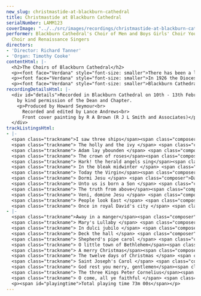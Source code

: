 ```yaml
---
new_slug: christmastide-at-blackburn-cathedral
title: Christmastide at Blackburn Cathedral
serialNumber: LAMM123
coverImage: "../../src/images/recordings/christmastide-at-blackburn-cathedral.jpg"
performer: Blackburn Cathedral's Choir of Men and Boys Girls' Choir Young People's
  Choir and Renaissance Singers
directors:
- 'Director: Richard Tanner'
- 'Organ: Timothy Cooke'
contentHtml: |-
  <h2>The Choirs of Blackburn Cathedral</h2>
  <p><font face="Verdana" style="font-size: smaller">There has been a long tradition of music in worship at Blackburn Cathedral. In 1514 Thomas Stanley, second Earl of Derby, founded a school and its twelve boys formed part of the choir to sing Masses and Sunday services at what was then Blackburn Parish Church. Clearly music was held in great esteem then, and a long succession of distinguished musicians has maintained and enhanced the high standard of choral singing.</font></p>
  <p><font face="Verdana" style="font-size: smaller">In 1926 the Diocese of Blackburn was created and the Parish Church became the Cathedral. In the past 75 years a series of building programmes has increased the proportion and stature of the original Church, making it a wonderful setting for the varied Diocesan, Civic, Community, Cathedral and Parish events that take place there each year.</font></p>
  <p><font face="Verdana" style="font-size: smaller">Blackburn Cathedral has no choir school, or links with any selected schools and all of the singers join the choirs on a voluntary basis. As well as the well-established Cathedral Choir of boys and men, there has been a Young People's Choir, which sings Matins each Sunday, for over thirty years. The Cathedral's musical outreach has recently been enhanced by the foundation of a Girls' Choir which sings Evensong each Tuesday and Thursday. The Renaissance Singers is a chamber choir of about forty adults which sings sacred and secular music; although not formally a Cathedral Choir, they have been closely associated with the Cathedral for thirty five years and their conductor has always been the Cathedral's Organist and Director of Music.</font></p>
recordingDetailsHtml: |-
  <div id="details">Recorded in Blackburn Cathedral on 10th - 13th February and 30th June 2000,<br>
    by kind permission of the Dean and Chapter.
    <p>Produced by Howard Seymour<br>
      Recorded and edited by Lance Andrews<br>
      Front cover painting by R A Brown (R J L Smith and Associates)</p>
  </div>
trackListingsHtml:
- |-
  <span class="trackname">I saw three ships</span><span class="composer"> arr Robert Gower</span><br>
  <span class="trackname"> The holly and the ivy </span> <span class="composer">arr John Rutter</span><br>
  <span class="trackname"> Adam lay ybounden </span> <span class="composer">Boris Ord </span><br>
  <span class="trackname"> The crown of roses</span><span class="composer"> Peter Ilyich Tchaikovsky</span><br>
  <span class="trackname"> Hark! the herald angels sing</span><span class="composer"> Felix Mendelssohn arr. David Willcocks </span><br>
  <span class="trackname"> In the bleak midwinter </span> <span class="composer">Gustav Holst arr John Bertalot</span><br>
  <span class="trackname"> Today the Virgin</span><span class="composer"> John Tavener </span><br>
  <span class="trackname"> Dormi Jesu </span> <span class="composer">David Cooper</span><br>
  <span class="trackname"> Unto us is born a Son </span> <span class="composer">arr David Willcocks</span><br>
  <span class="trackname"> The truth from above</span><span class="composer"> arr Robert Gower</span><br>
  <span class="trackname"> Veni, domine Jesu </span> <span class="composer">Andrew Simpson Treble Soloist: James Holding</span><br>
  <span class="trackname"> People look East </span> <span class="composer">arr Barry Rose</span><br>
  <span class="trackname"> Once in royal David's city </span> <span class="composer">arr David Willcocks Treble Soloist: Daniel Adams</span>
- |-
  <span class="trackname">Away in a manger</span><span class="composer"> arr Barry Rose</span><br>
  <span class="trackname"> Mary's Lullaby </span> <span class="composer">John Rutter</span><br>
  <span class="trackname"> In dulci jubilo </span> <span class="composer">arr Robert Pearsall</span><br>
  <span class="trackname"> Deck the hall </span> <span class="composer">arr David Goodenough</span><br>
  <span class="trackname"> Shepherd's pipe carol </span> <span class="composer">John Rutter</span><br>
  <span class="trackname"> O little town of Bethlehem</span><span class="composer"> arr Ralph Vaughan Williams/Thomas Armstrong</span><br>
  <span class="trackname"> A merry Christmas</span><span class="composer"> arr Arthur Warrell</span><br>
  <span class="trackname"> The twelve days of Christmas </span> <span class="composer">arr John Rutter</span><br>
  <span class="trackname"> Saint Joseph's Carol </span> <span class="composer">arr Howard Seymour</span><br>
  <span class="trackname"> God rest you merry, gentlemen</span><span class="composer"> arr Richard Tanner</span><br>
  <span class="trackname"> The three Kings Peter Cornelius</span><span class="composer"> arr Ivor Atkins Tenor Soloist: Derek Crompton</span><br>
  <span class="trackname"> O come, all ye faithful </span> <span class="composer">arr David Willcocks</span>
  <p><span id="playingtime">Total playing time 73m 00s</span></p>
---
```


